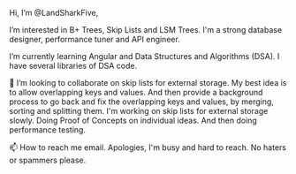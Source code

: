 Hi, I’m @LandSharkFive,

I’m interested in B+ Trees, Skip Lists and LSM Trees.  I'm a strong database designer, performance tuner and API engineer.

I’m currently learning Angular and Data Structures and Algorithms (DSA).  I have several libraries of DSA code.

💞️ I’m looking to collaborate on skip lists for external storage.  My best idea is to allow overlapping keys and values.
And then provide a background process to go back and fix the overlapping keys and values, by merging, sorting and splitting
them.  I'm working on skip lists for external storage slowly.  Doing Proof of Concepts on individual ideas.  And then
doing performance testing.

📫 How to reach me email.  Apologies, I'm busy and hard to reach.  No haters or spammers please.


